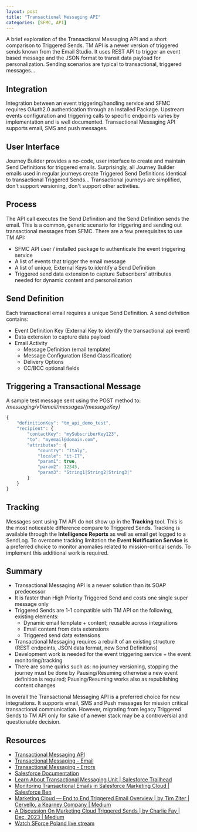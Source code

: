 ```yaml
---
layout: post
title: "Transactional Messaging API"
categories: [SFMC, API]
---
```

A brief exploration of the Transactional Messaging API and a short comparison to Triggered Sends. TM API is a newer version of triggered sends known from the Email Studio. It uses REST API to trigger an event based message and the JSON format to transit data payload for personalization. Sending scenarios are typical to transactional, triggered messages&hellip;

## Integration
Integration between an event triggering/handling service and SFMC requires OAuth2.0 authentication through an Installed Package. Upstream events configuration and triggering calls to specific endpoints varies by implementation and is well documented. Transactional Messaging API supports email, SMS and push messages.

## User Interface
Journey Builder provides a no-code, user interface to create and maintain Send Definitions for triggered emails. Surprisingly, all Journey Builder emails used in regular journeys create Triggered Send Definitions identical to transactional Triggered Sends&hellip;
Transactional journeys are simplified, don't support versioning, don't support other activities.

## Process
The API call executes the Send Definition and the Send Definition sends the email. This is a common, generic scenario for triggering and sending out transactional messages from SFMC. There are a few prerequisites to use TM API:
*   SFMC API user / installed package to authenticate the event triggering service
*   A list of events that trigger the email message
*   A list of unique, External Keys to identify a Send Definition
*   Triggered send data extension to capture Subscribers' attributes needed for dynamic content and personalization

## Send Definition
Each transactional email requires a unique Send Definition. A send defnition contains:
*   Event Definition Key (External Key to identify the transactional api event)
*   Data extension to capture data payload
*   Email Activity
    *   Message Definition (email template)
    *   Message Configuration (Send Classification)
    *   Delivery Options
    *   CC/BCC optional fields

## Triggering a Transactional Message
A sample test message sent using the POST method to: */messaging/v1/email/messages/{messageKey}*

```javascript
{
    "definitionKey": "tm_api_demo_test",
    "recipient": {
        "contactKey": "mySubscriberKey123",
        "to": "myemail@domain.com",
        "attributes": {
            "country": "Italy", 
            "locale": "it-IT",
            "param1": true,
            "param2": 12345,
            "param3": "String1|String2|String3|"
        }
    }
}

```

## Tracking
Messages sent using TM API do not show up in the **Tracking** tool. This is the most noticeable difference compare to Triggered Sends. Tracking is available through the **Intelligence Reports** as well as email get logged to a SendLog.
To overcome tracking limitation the **Event Notification Service** is a preferred choice to monitor anomalies related to mission-critical sends. To implement this additional work is required.

## Summary
*   Transactional Messaging API is a newer solution than its SOAP predecessor
*   It is faster than High Priority Triggered Send and costs one single super message only
*   Triggered Sends are 1-1 compatible with TM API on the following, existing elements:
    *   Dynamic email template + content; reusable across integrations
    *   Email content from data extensions
    *   Triggered send data extensions
*   Transactional Messaging requires a rebuilt of an existing structure (REST endpoints, JSON data format, new Send Definitions)
*   Development work is needed for the event triggering service + the event monitoring/tracking
*   There are some quirks such as: no journey versioning, stopping the journey must be done by Pausing/Resuming otherwise a new event definition is required; Pausing/Resuming works also as republishing content changes

In overall the Transactional Messaging API is a preferred choice for new integrations. It supports email, SMS and Push messages for mission critical transactional communication. However, migrating from legacy Triggered Sends to TM API only for sake of a newer stack may be a controversial and questionable decision.

## Resources
*   [Transactional Messaging API](https://developer.salesforce.com/docs/marketing/marketing-cloud/guide/transactional-messaging-api.html)
*   [Transactional Messaging - Email](https://developer.salesforce.com/docs/marketing/marketing-cloud/references/mc_rest_transactional_messaging_email/sendMessageSingleRecipient.html)
*   [Transactional Messaging - Errors](https://developer.salesforce.com/docs/marketing/marketing-cloud/guide/transactional-send-subscriber.html)
*   [Salesforce Documentation](https://developer.salesforce.com/docs/marketing/marketing-cloud/guide/ens.html)
*   [Learn About Transactional Messaging Unit | Salesforce Trailhead](https://trailhead.salesforce.com/content/learn/modules/transactional-messaging/send-transactional-messages)
*   [Monitoring Transactional Emails in Salesforce Marketing Cloud | Salesforce Ben](https://www.salesforceben.com/monitoring-transactional-emails-in-salesforce-marketing-cloud/)
*   [Marketing Cloud — End to End Triggered Email Overview | by Tim Ziter | Cervello, a Kearney Company | Medium](https://medium.com/cervello-a-kearney-company/marketing-cloud-end-to-end-triggered-email-overview-1d8e9a7a0f5c)
*   [A Discussion On Marketing Cloud Triggered Sends | by Charlie Fay | Dec, 2023 | Medium](https://medium.com/@charliefay/a-discussion-on-marketing-cloud-triggered-sends-1b5f9a2c5a2c)
*   [Watch SForce Poland live stream](https://www.youtube.com/live/A20oAWkw9AI?si=sv2lELr8OxKSojTq)
